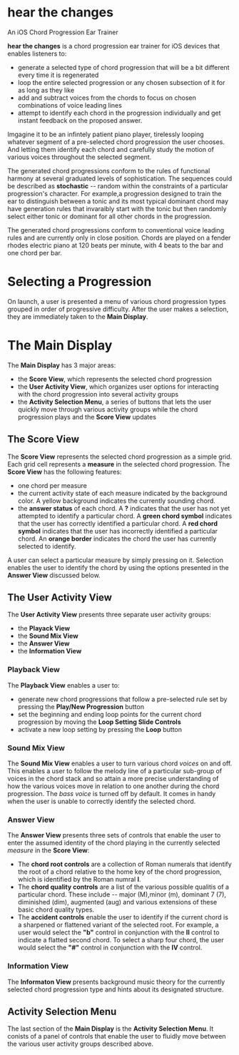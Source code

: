 # hear the changes
An iOS Chord Progression Ear Trainer

**hear the changes** is a chord progression ear trainer for iOS devices that enables listeners to:
* generate a selected type of chord progression that will be a bit different every time it is regenerated
* loop the entire selected progression or any chosen subsection of it for as long as they like
* add and subtract voices from the chords to focus on chosen combinations of voice leading lines
* attempt to identify each chord in the progression individually and get instant feedback on the proposed answer.

Imgagine it to be an infintely patient piano player, tirelessly looping whatever segment of a pre-selected chord progression the user chooses. And letting them identify each chord and carefully study the motion of various voices throughout the selected segment.


The generated chord progressions conform to the rules of functional harmony at several graduated levels of sophistication. 
The sequences could be described as **stochastic** -- random within the constraints of a particular progression's character. 
For example,a progression designed to train the ear to distinguish between a tonic and its most typical dominant chord 
may have generation rules that invaraibly start with the tonic but then randomly select either tonic or dominant for all
other chords in the progression.

The generated chord progressions conform to conventional voice leading rules and are currently only in close position. 
Chords are played on a fender rhodes electric piano at 120 beats per minute, with 4 beats to the bar and one chord per 
bar. 

# Selecting a Progression
On launch, a user is presented a menu of various chord progression types grouped in order of progressive difficulty. 
After the user makes a selection, they are immediately taken to the **Main Display**.

# The Main Display
The **Main Display** has 3 major areas:
* the **Score View**, which represents the selected chord progression 
* the **User Activity View**, which organizes user options for interacting with the chord progression into several activity groups
* the **Activity Selection Menu**, a series of buttons that lets the user quickly move through various activity groups while the chord progression plays and the **Score View** updates

## The Score View
The **Score View** represents the selected chord progression as a simple grid. Each grid cell represents a **measure** in the selected chord progression. The **Score View** has the following features:
* one chord per measure
* the current activity state of each measure indicated by the background color. A yellow background indicates the currently sounding chord.
* the **answer status** of each chord. A **?** indicates that the user has not yet attempted to identify a particular chord.  A **green chord symbol** indicates that the user has correctly identified a particular chord. A **red chord symbol** indicates that the user has incorrectly identified a particular chord. An **orange border** indicates the chord the user has currently selected to identify.

A user can select a particular measure by simply pressing on it. Selection enables the user to identify the chord by using the options presented in the **Answer View** discussed below.

## The User Activity View
The **User Activity View** presents three separate user activity groups:
* the **Playack View**
* the **Sound Mix View**
* the **Answer View**
* the **Information View**

### Playback View
The **Playback View** enables a user to: 
* generate new chord progressions that follow a pre-selected rule set by pressing the **Play/New Progression** button
* set the beginning and ending loop points for the current chord progression by moving the **Loop Setting Slide Controls**
* activate a new loop setting by pressing the **Loop** button

### Sound Mix View
The **Sound Mix View** enables a user to turn various chord *voices* on and off. This enables a user to follow the melody line of a particular sub-group of voices in the chord stack and so attain a more precise understanding of how the various voices move in relation to one another during the chord progression. The *bass voice* is turned off by default. It comes in handy when the user is unable to correctly identify the selected chord. 

### Answer View
The **Answer View** presents three sets of controls that enable the user to enter the assumed identity of the chord playing in the currently selected *measure* in the **Score View**:
* The **chord root controls** are a collection of Roman numerals that identify the root of a chord relative to the home key of the chord progression, which is identified by the Roman numral **I**.
* The **chord quality controls** are a list of the various possible qualitis of a particular chord. These include -- major (M),minor (m), dominant 7 (7), diminished (dim), augmented (aug) and various extensions of these basic chord quality types.
* The **accident controls** enable the user to identify if the current chord is a sharpened or flattened variant of the selected root. For example, a user would select the **"b"** control in conjunction with the **II** control to indicate a flatted second chord. To select a sharp four chord, the user would select the **"#"** control in conjunction with the **IV** control. 

### Information View
The **Informaton View** presents background music theory for the currently selected chord progression type and hints about its designated structure. 

## Activity Selection Menu
The last section of the **Main Display** is the **Activity Selection Menu**. It conists of a panel of controls that enable the user to fluidly move between the various user activity groups described above.

